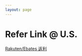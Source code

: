 ```yaml
---
layout: page
---
```



Refer Link @ U.S.
=====================
[Rakuten/Ebates 返利](rakuten.com/r/CYSTEI4)



<!-- 
书籍推荐
============
[代码不朽：编写可维护软件的10大要则：Java版](https://rcm-cn.amazon-adsystem.com/e/cm?ref=qf_sp_asin_til&t=blo-23&m=amazon&o=28&p=8&l=as1&IS1=1&asins=B07TTQL9M8&linkId=7a99dc5cb3b3d17567063d8ae802000f&bc1=FFFFFF&lt1=_top&fc1=333333&lc1=0066C0&bg1=FFFFFF&f=ifr)
-->
